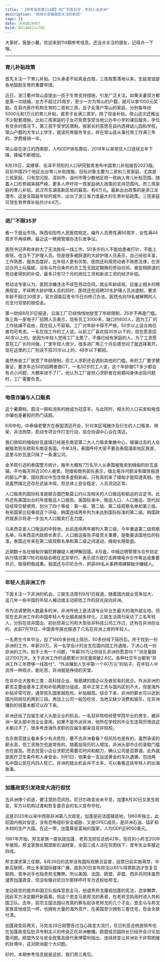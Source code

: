 ```yaml
---
title: "【参考信息第114期】进厂不限35岁；年轻人去非洲"
description: "继续分享编辑部关注的新闻"
tags: []
date: 1693829497
bvid: BV1qN411v7bD
---
```

大家好，我是小戴，欢迎来到114期参考信息。还没点关注的朋友，记得点一下哦。

---

### 育儿补贴政策

首先关注一下育儿补贴。口头承诺不如真金白银，三孩政策落地以来，生娃发钱是各地鼓励生育的重要举措。

近日，浙江衢州常山县提出一揽子生育支持措施，引发广泛关注。如果夫妻双方都是第一次结婚，女方不超过25周岁，至少一方为常山的户籍，就可以拿1000元奖励。在县内医疗机构生育的二孩和三孩，且子女落户常山的家庭，分别每年给5000元和1万元的育儿补贴，直至子女满三周岁。除了现金补贴，常山这次还推出不少配套措施，比如三孩家庭的子女可免费享受当地公办中小学的课后服务，学位有空余的情况下，第三孩不受学区限制，按家长的意愿在县内选择幼儿园和学校。常山户籍的大专以上学生，就读托育服务专业，并在常山县从事托育工作满三年的，学费报销一半。

常山县在浙江的西南部，人均GDP排名靠后，2018年以来常住人口连续五年下降，降幅不断增加。

8月29日，梁建章、任泽平领衔的人口研究智库发布中国育儿补贴报告2023版。目前中国25个地区出台育儿补贴措施，目标对象主要为二孩和三孩家庭，尤其是三孩家庭。只有您闪现、深圳市、温州市等少数地区把一孩纳入育儿补贴范围。随着人口形势越来越严峻，更多人呼吁将一孩家庭纳入政策的支持范围内。而三孩家庭的育儿补贴，武汉市东湖高新区给的最高，有6万元。最新出台政策的是浙江龙港市，这是全国最年轻的城市，出台了浙江省力度最大的生育补贴政策。三孩家庭可领生育养育补贴共计4.6万。

---

### 进厂不限35岁

看一下就业市场。陕西旬阳市人民医院规定，编外人员男性满50周岁，女性满44周岁不再续聘。最近这一聘用管理办法引发争议。

医院书记声称年龄大了无法胜任一线工作，50多岁的人不能给患者打针，不能上夜班，也当不了护理人员。但是很多被辞退的大龄护理人员表示，自己经验丰富，工作熟悉，服务态度好，比年轻人更有优势。医院还利用劳动者不熟悉法律，在劳动合同上玩猫腻，没有与符合条件的员工签无固定期限的劳动合同。被变相辞退的劳动者得到的补偿，最多只有12个月的岗位工资和新进工资的经济补偿。

劳动法专家认为，医院涉嫌违法不续签劳动合同，就业年龄歧视，应废止相关的聘用规定。不续聘大龄护理人员的同时，医院还在招聘20名护理人员派遣制，要求年龄不超过30周岁。官方调查后责令15日内修订办法，医院也向19名被解聘的人员支付双倍的赔偿金。

第一财经8月31日报道，沿海工厂已经悄悄地放宽了年龄限制，35岁不再是门槛。珠三角一家电子厂招聘人员表示，现有员工3000多，缺口约600人，因为工厂的工作枯燥不自由，现在招人不容易。工厂对年龄卡得不严格，50岁以上适合岗位者均可考虑。一名在找工作的工人说，以前工厂喜欢招35岁以下的，现在愿意招40岁以上的。是因为年轻人觉得工厂太累了，不像已经有家庭的人，为了工资愿意在工厂长时间做。厂里年轻人很少，很多进厂两三个月后感觉闷了就选择离开。现在这里的工厂别说不招35岁以上的，48岁以下都招。

虽然有些工厂放宽了年龄限制，但工人求职还会遇到其他的门槛。有的工厂要求健康证，要求年近50的招聘者做CT。一名50岁的工人说，这个年龄做CT多少都会有点小问题，大概率进不了厂。他认为工厂是担心求职者在岗期间身体出现问题时，工厂需要负责。

---

### 电信诈骗与人口贩卖

这个暑期档，孤注一掷和消失的她成为冠亚军。与此同时，相关的人口买卖和电信诈骗也是暑假的热门话题。

8月中旬，中泰缅老警方在泰国清迈开会，针对本区域赌诈及衍生的人口贩卖、绑架、非法拘禁，启动专项合作打击行动，综合协调中心设在清迈。

我们熟知的缅甸妙瓦底镇已经是东南亚第二大人力贩卖集散中心，被骗过去的人会被贩卖到东欧和东南亚各国。今年3月，泰国呼吁大家不要去泰国湄索地区旅游，这里与妙瓦底只隔了一条湄公河。

金羊网引述的泰国警方统计，每年大概有7万名华人从泰国被贩卖到缅甸的妙瓦底镇，平均每天将近200人被卖。但缅甸商务部长表示，缅北电诈问题没有媒体报道的那么严重，国际舆论中包含很多虚假新闻，只有真的来了缅甸才能知道真相。他说虽然缅北还存在武装冲突，但总体上安全稳定，人员流动正常。

人口贩卖的国际标准是联合国巴勒莫公约以及相关的人口贩运和偷运的议定书。此外还有美国出台的年度贩运人口报告。美国标准中，贩运人口、人口贩运、现代奴役经常交替使用，划分了四个等级：第一级、第二级、第二级观察名单和第三级。有些国家比较重视这个评级，韩国连续两年列为未达到国际标准的第二级。韩国政府就表示将进一步加大人口贩卖打击力度。

马来西亚是人口贩运的中转地，此前连续两年被列入第三级，今年重返第二级观察名单。马来西亚内政部长表示，人口贩运报告评级至关重要，是衡量该国地位的标准。泰国近年来在第二级观察名单和第二级之间波动，缅甸长期垫底。

近期数十名在缅甸诈骗犯罪嫌疑人被押解回国。8月底，中缅边境管理与合作协定执行情况第17轮司局级会晤在北京举行，表示双方就打击跨境电诈合作等达成重要共识，取得积极成果。我国还与印尼合作，抓获88名从事跨境裸聊敲诈嫌疑人。

---

### 年轻人去非洲工作

下面关注一下非洲的机会。三联生活周刊9月1日报道，随着国内就业竞争加大，这几年一些中国的年轻人被动或主动把找工作的目光投向非洲。

作为法语使用人数最多的洲，非洲传统上是法语专业毕业生最大的海外就业地。但现在去非洲工作的中国年轻人专业越来越多样化。三联生活周刊采访了三名年轻人，分别在驻非国企、初创贸易公司和大型驻非科技公司工作过，还有在非洲创业的。此前7月19日，中国青年报也报道了几名在非洲上岸的年轻人。

一名男生今年毕业，投了1600多份线上简历，50多份线下简历后，终于找到一份非洲的工作，年薪20万。另一名学会计的女生在国内找工作遇阻，下决心找一份非洲的工作。知乎上有一个问题，“年薪30万让你驻扎非洲你愿意吗？”浏览量超过2100万次。关于非洲工作的话题累计浏览量突破2.6亿。各种社交平台都有“非洲工作三年攒够一线首付”、“外派赚到人生中第一个40万元”的帖子。在年轻人中流传一种观点，能吃苦，非洲就是挣钱的天堂。

在非中企大致有三类：高科技企业、做基建的国企以及做贸易的民企。外派非洲的薪资主要由基本工资和补贴两部分组成，其中正常工资与国内区别不大，但是海外补贴非常可观，通常驻扎国家越危险，补贴越高。综合下来，非洲的薪水可以达到国内同岗位的两到三倍。再加上公司一般包吃住，当地又缺少消费和娱乐，在非洲赚到的钱基本都可以存下来。

非洲还给了应届生进入头部企业的机会。一名双非院校经管学院毕业的男生，被非洲一家头部中资企业录用。如果不是外派非洲，他所在学校的毕业生连简历筛选这关都过不了。很多考虑海外求职的应届生都来自双非院校。

去东南亚就业看来多少有点危险，要不去非洲看看？但风险也是有的，虽然承诺的薪水高，但工资拖欠也是常有的。随着投简历的人增加，非洲头部中企的录取门槛也在提高。而去民营小企业求职还需要花时间和精力，确认公司是否靠谱。此外就是医疗卫生条件和人身安全。9月1日，刚果金一支运送黄金的车队遇袭，包括两名中国公民在内四人死亡。非洲的就业机会并不太多，可以看看这些年轻人的出海故事。

---

### 加蓬政变引发政变大流行担忧

去非洲挣个前途，要注意防范风险。尼日尔政变尚未平息，加蓬8月30日又发生政变。军方以机构过渡和恢复委员会的名义宣布夺权。

这是2020年以来中西部非洲第八次政变。加蓬是前法国殖民地，1960年独立，此前国内相对安定，没有恐怖组织安全威胁，又是OPEC成员，是非洲石油、锰矿和木材的生产大国。在这一带，加蓬算是富裕的国家，人均GDP近9000美元。

1967年开始，邦戈家族一直执政加蓬，老邦戈担任总统42年，现在的小邦戈2009年接班。邦戈家族长期垄断石油财富，全国三成人活在贫困线下，青年失业率接近四成。

邦戈谋求第三任期，8月26日的选举没有国际观察员监督，投票日前实施宵禁，中断互联网，停止多家国际媒体广播，直到30日宣布邦戈以65%得票胜选才恢复互联网。竞争对手也指责邦戈舞弊。所以美国、法国、欧盟、非盟、西非共同体虽然谴责加蓬政变，但没有像对尼日尔那样呼吁军方还权给邦戈。

发动政变的是共和国卫队指挥官恩圭马，他谴责邦戈蔑视加蓬的宪法，选举舞弊，因此军方决定翻开新篇章。但这个恩圭马是邦戈的表弟，在老邦戈执政时进入共和国卫队。去年，前宗主国法国以贪腐的罪名起诉老邦戈的几个子女。恩圭马与邦戈家族其他成员一样，也拥有大量的海外资产，在美国至少拥有三套住宅，现金全款付清。

加蓬政变前两天，马克龙28日刚警告过当心政变大流行。尼日利亚总统提努布也在加蓬政变后批评专制主义的传染正在非洲散播。欧盟成员国防长已经开会讨论加蓬问题。欧盟外交与安全政策高级代表博雷利指出，连续政变让非洲处于非常困难的处境中，这对欧洲是个大问题。

好的，本期参考信息就是这些，我们周三再见。

